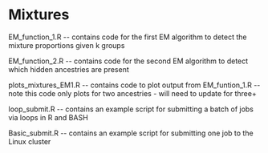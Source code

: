  # Mixtures

EM_function_1.R -- contains code for the first EM algorithm to detect the mixture proportions given k groups

EM_function_2.R -- contains code for the second EM algorithm to detect which hidden ancestries are present

plots_mixtures_EM1.R -- contains code to plot output from EM_funtion_1.R -- note this code only plots for two ancestries - will need to update for three+

loop_submit.R -- contains an example script for submitting a batch of jobs via loops in R and BASH

Basic_submit.R -- contains an example script for submitting one job to the Linux cluster
